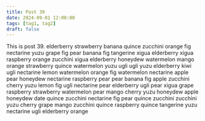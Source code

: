 ```yaml
---
title: Post 39
date: 2024-09-01 12:00:00
tags: [tag1, tag2]
draft: false
---
```

This is post 39.
elderberry
strawberry
banana
quince
zucchini
orange
fig
nectarine
yuzu
grape
fig
pear
banana
fig
tangerine
xigua
elderberry
xigua
raspberry
orange
zucchini
xigua
elderberry
honeydew
watermelon
mango
orange
strawberry
quince
watermelon
yuzu
ugli
ugli
yuzu
elderberry
kiwi
ugli
nectarine
lemon
watermelon
orange
fig
watermelon
nectarine
apple
pear
honeydew
nectarine
raspberry
pear
pear
banana
fig
apple
zucchini
cherry
yuzu
lemon
fig
ugli
nectarine
pear
elderberry
ugli
pear
xigua
grape
raspberry
strawberry
watermelon
pear
mango
cherry
yuzu
honeydew
apple
honeydew
date
quince
zucchini
nectarine
fig
pear
quince
zucchini
zucchini
yuzu
cherry
grape
mango
zucchini
quince
raspberry
quince
tangerine
yuzu
nectarine
ugli
elderberry
orange
